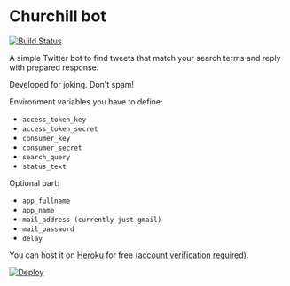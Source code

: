 # Churchill bot
[![Build Status](https://travis-ci.org/inbalboa/churchbot.svg?branch=master)](https://travis-ci.org/inbalboa/churchbot)

A simple Twitter bot to find tweets that match your search terms and reply with prepared response.

Developed for joking. Don't spam!

Environment variables you have to define:
- `access_token_key`
- `access_token_secret`
- `consumer_key`
- `consumer_secret`
- `search_query`
- `status_text`

Optional part:
- `app_fullname`
- `app_name`
- `mail_address (currently just gmail)`
- `mail_password`
- `delay`


You can host it on [Heroku](https://www.heroku.com) for free ([account verification required](https://devcenter.heroku.com/articles/account-verification)).

[![Deploy](https://www.herokucdn.com/deploy/button.svg)](https://heroku.com/deploy)